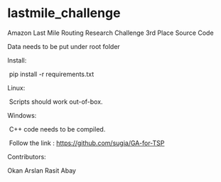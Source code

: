 # lastmile_challenge
Amazon Last Mile Routing Research Challenge 3rd Place Source Code

Data needs to be put under root folder

Install:

​			pip install -r requirements.txt

Linux:

​			Scripts should work out-of-box.

Windows:

​			C++ code needs to be compiled.

​			Follow the link : https://github.com/sugia/GA-for-TSP

Contributors:

Okan Arslan
Rasit Abay

